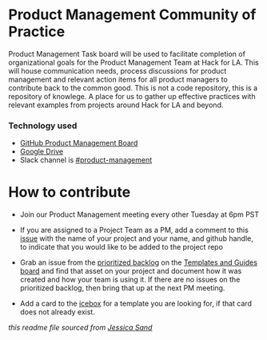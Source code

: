 # Product Management Community of Practice 

Product Management Task board will be used to facilitate completion of organizational goals for the Product Management Team at Hack for LA. This will house communication needs, process discussions for product management and relevant action items for all product managers to contribute back to the common good. This is not a code repository, this is a repository of knowlege. A place for us to gather up effective practices with relevant examples from projects around Hack for LA and beyond.

### Technology used

- [GitHub Product Management Board](https://github.com/100Automations/Website/projects/1)
- [Google Drive](https://drive.google.com/drive/u/1/folders/1lO8k_0Z1UejkuRlNMYlUl2xlqgyBmvrF) 
- Slack channel is [#product-management](https://hackforla.slack.com/archives/C010LNXH2JY) 

# How to contribute
- Join our Product Management meeting every other Tuesday at 6pm PST

- If you are assigned to a Project Team as a PM, add a comment to this [issue](https://github.com/hackforla/product-management/issues/41) with the name of your project and your name, and github handle, to indicate that you would like to be added to the project repo


- Grab an issue from the [prioritized backlog](https://github.com/hackforla/product-managment/projects/2#column-10573805) on the [Templates and Guides board](https://github.com/hackforla/product-managment/projects/2) and find that asset on your project and document how it was created and how your team is using it.  If there are no issues on the prioritized backlog, then bring that up at the next PM meeting.

- Add a card to the [icebox](https://github.com/hackforla/product-managment/projects/2#column-10573804) for a template you are looking for, if that card does not already exist.



*this readme file sourced from [Jessica Sand](http://jessicasand.com/other-stuff/just-enough-docs/)*
